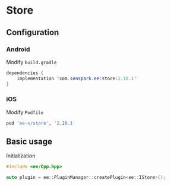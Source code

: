 # Store
## Configuration
### Android
Modify `build.gradle`
```java
dependencies {
    implementation 'com.senspark.ee:store:2.10.1'
}
```

### iOS
Modify `Podfile`
```ruby
pod 'ee-x/store', '2.10.1'
```

## Basic usage
Initialization
```cpp
#include <ee/Cpp.hpp>

auto plugin = ee::PluginManager::createPlugin<ee::IStore>();
```